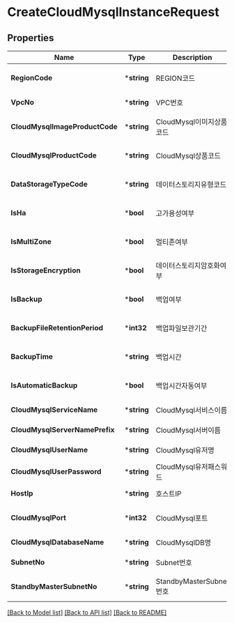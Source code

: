 # CreateCloudMysqlInstanceRequest

## Properties
Name | Type | Description | Notes
------------ | ------------- | ------------- | -------------
**RegionCode** | ***string** | REGION코드 | [optional] [default to null]
**VpcNo** | ***string** | VPC번호 | [default to null]
**CloudMysqlImageProductCode** | ***string** | CloudMysql이미지상품코드 | [optional] [default to null]
**CloudMysqlProductCode** | ***string** | CloudMysql상품코드 | [optional] [default to null]
**DataStorageTypeCode** | ***string** | 데이터스토리지유형코드 | [optional] [default to null]
**IsHa** | ***bool** | 고가용성여부 | [optional] [default to null]
**IsMultiZone** | ***bool** | 멀티존여부 | [optional] [default to null]
**IsStorageEncryption** | ***bool** | 데이터스토리지암호화여부 | [optional] [default to null]
**IsBackup** | ***bool** | 백업여부 | [optional] [default to null]
**BackupFileRetentionPeriod** | ***int32** | 백업파일보관기간 | [optional] [default to null]
**BackupTime** | ***string** | 백업시간 | [optional] [default to null]
**IsAutomaticBackup** | ***bool** | 백업시간자동여부 | [optional] [default to null]
**CloudMysqlServiceName** | ***string** | CloudMysql서비스이름 | [default to null]
**CloudMysqlServerNamePrefix** | ***string** | CloudMysql서버이름 | [default to null]
**CloudMysqlUserName** | ***string** | CloudMysql유저명 | [default to null]
**CloudMysqlUserPassword** | ***string** | CloudMysql유저패스워드 | [default to null]
**HostIp** | ***string** | 호스트IP | [default to null]
**CloudMysqlPort** | ***int32** | CloudMysql포트 | [optional] [default to null]
**CloudMysqlDatabaseName** | ***string** | CloudMysqlDB명 | [default to null]
**SubnetNo** | ***string** | Subnet번호 | [default to null]
**StandbyMasterSubnetNo** | ***string** | StandbyMasterSubnet번호 | [optional] [default to null]

[[Back to Model list]](../README.md#documentation-for-models) [[Back to API list]](../README.md#documentation-for-api-endpoints) [[Back to README]](../README.md)


